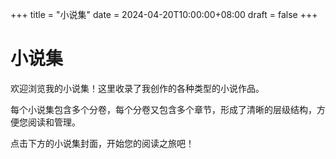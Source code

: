 +++
title = "小说集"
date = 2024-04-20T10:00:00+08:00
draft = false
+++

# 小说集

欢迎浏览我的小说集！这里收录了我创作的各种类型的小说作品。

每个小说集包含多个分卷，每个分卷又包含多个章节，形成了清晰的层级结构，方便您阅读和管理。

点击下方的小说集封面，开始您的阅读之旅吧！